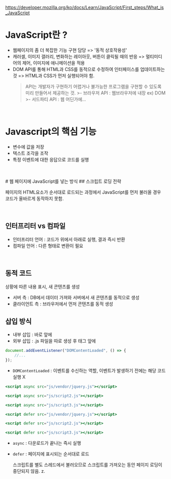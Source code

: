 https://developer.mozilla.org/ko/docs/Learn/JavaScript/First_steps/What_is_JavaScript

# JavaScript란 ?
- 웹페이지의 좀 더 복잡한 기능 구현 담당 => '동적 상호작용성'
- 캐러셀, 이미지 갤러리, 변화하는 레이아웃, 버튼이 클릭될 때의 반응 => 멀티미디어의 제어, 이미지에 애니메이션을 적용
- DOM API를 통해 HTML과 CSS를 동적으로 수정하여 인터페이스를 업데이트하는 것 => HTML과 CSS가 먼저 실행되어야 함. 
    > API는 개발자가 구현하기 어렵거나 불가능한 프로그램을 구현할 수 있도록 미리 만들어서 제공하는 것.
        >- 브라우저 API : 웹브라우저에 내장 ex) DOM 
        >- 서드파티 API : 웹 어딘가에...
 
 <br>

# Javascript의 핵심 기능
- 변수에 값을 저장
- 텍스트 조각을 조작 
- 특정 이벤트에 대한 응답으로 코드를 실행
<br> 
<br> 
# 웹 페이지에 JavaScript를 넣는 방식
## 스크립트 로딩 전략

페이지의 HTML요소가 순서대로 로드되는 과정에서 JavaScript를 먼저 불러올 경우 코드가 올바르게 동작하지 못함.

<br>

## 인터프리터 vs 컴파일
- 인터프리터 언어 : 코드가 위에서 아래로 실행, 결과 즉시 반환
- 컴파일 언어 : 다른 형태로 변환이 필요

<br>

## 동적 코드
상황에 따른 내용 표시, 새 콘텐츠를 생성
- 서버 측 : DB에서 데이터 가져와 서버에서 새 콘텐츠를 동적으로 생성
- 클라이언트 측 : 브라우저에서 먼저 콘텐츠를 동적 생성 


## 삽입 방식
-  내부 삽입 : </head> 바로 앞에 <script></script>
-  외부 삽입 : .js 파일을 따로 생성 후 </head> 태그 앞에


```jsx
document.addEventListener("DOMContentLoaded", () => {
	//...
});
```
- `DOMContentLoaded` : 이벤트를 수신하는 역할, 이벤트가 발생하기 전에는 해당 코드 실행 X

```jsx
<script async src="js/vendor/jquery.js"></script>

<script async src="js/script2.js"></script>

<script async src="js/script3.js"></script>
```

```jsx
<script defer src="js/vendor/jquery.js"></script>

<script defer src="js/script2.js"></script>

<script defer src="js/script3.js"></script>
```
- `async`  : 다운로드가 끝나는 즉시 실행   
- `defer`  : 페이지에 표시되는 순서대로 로드

     스크립트를 별도 스레드에서 불러오므로 스크립트를 가져오는 동안 페이지 로딩이 중단되지 않음. z.